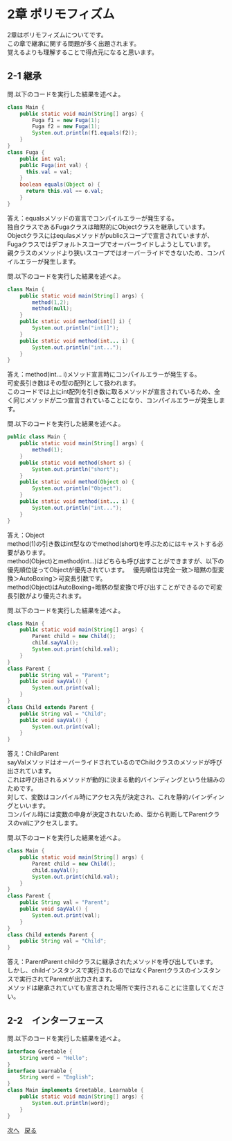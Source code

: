 # 2章 ポリモフィズム
2章はポリモフィズムについてです。  
この章で継承に関する問題が多く出題されます。  
覚えるよりも理解することで得点元になると思います。  
## 2-1 継承
問.以下のコードを実行した結果を述べよ。
```java
class Main {
    public static void main(String[] args) {
        Fuga f1 = new Fuga(1);
        Fuga f2 = new Fuga(1);
        System.out.println(f1.equals(f2));
    }
}
class Fuga {
    public int val;
    public Fuga(int val) {
      this.val = val;
    }
    boolean equals(Object o) {
      return this.val == o.val;
    }
}
```  
答え：equalsメソッドの宣言でコンパイルエラーが発生する。  
独自クラスであるFugaクラスは暗黙的にObjectクラスを継承しています。  
Objectクラスにはequlasメソッドがpublicスコープで宣言されていますが、Fugaクラスではデフォルトスコープでオーバーライドしようとしています。  
親クラスのメソッドより狭いスコープではオーバーライドできないため、コンパイルエラーが発生します。 
  
問.以下のコードを実行した結果を述べよ。
```java
class Main {
    public static void main(String[] args) {
        method(1,2);
        method(null);
    }
    public static void method(int[] i) {
        System.out.println("int[]");
    }
    public static void method(int... i) {
        System.out.println("int...");
    }
}
```
答え：method(int... i)メソッド宣言時にコンパイルエラーが発生する。  
可変長引き数はその型の配列として扱われます。  
このコードでは上にint配列を引き数に取るメソッドが宣言されているため、全く同じメソッドが二つ宣言されていることになり、コンパイルエラーが発生します。  

問.以下のコードを実行した結果を述べよ。
```java
public class Main {
    public static void main(String[] args) {
        method(1);
    }
    public static void method(short s) {
        System.out.println("short");
    }
    public static void method(Object o) {
        System.out.println("Object");
    }
    public static void method(int... i) {
        System.out.println("int...");
    }
}
```
答え：Object  
method(1)の引き数はint型なのでmethod(short)を呼ぶためにはキャストする必要があります。  
method(Object)とmethod(int...)はどちらも呼び出すことができますが、以下の優先順位従ってObjectが優先されています。  
優先順位は完全一致＞暗黙の型変換＞AutoBoxing＞可変長引数です。  
method(Object)はAutoBoxing+暗黙の型変換で呼び出すことができるので可変長引数がより優先されます。  

問.以下のコードを実行した結果を述べよ。
```java
class Main {
    public static void main(String[] args) {
        Parent child = new Child();
        child.sayVal();
        System.out.print(child.val);
    }
}
class Parent {
    public String val = "Parent";
    public void sayVal() {
        System.out.print(val);
    }
}
class Child extends Parent {
    public String val = "Child";
    public void sayVal() {
        System.out.print(val);
    }
}
```
答え：ChildParent  
sayValメソッドはオーバーライドされているのでChildクラスのメソッドが呼び出されています。  
これは呼び出されるメソッドが動的に決まる動的バインディングという仕組みのためです。  
対して、変数はコンパイル時にアクセス先が決定され、これを静的バインディングといいます。  
コンパイル時には変数の中身が決定されないため、型から判断してParentクラスのvalにアクセスします。  

問.以下のコードを実行した結果を述べよ。
```java
class Main {
    public static void main(String[] args) {
        Parent child = new Child();
        child.sayVal();
        System.out.print(child.val);
    }
}
class Parent {
    public String val = "Parent";
    public void sayVal() {
        System.out.print(val);
    }
}
class Child extends Parent {
    public String val = "Child";
}
```
答え：ParentParent
childクラスに継承されたメソッドを呼び出しています。  
しかし、childインスタンスで実行されるのではなくParentクラスのインスタンスで実行されてParentが出力されます。  
メソッドは継承されていても宣言された場所で実行されることに注意してください。  
## 2-2　インターフェース

問.以下のコードを実行した結果を述べよ。
```java
interface Greetable {
    String word = "Hello";
}
interface Learnable {
    String word = "English";    
}
class Main implements Greetable, Learnable {
    public static void main(String[] args) {
        System.out.println(word);
    }
}
```  
  
[次へ](https://github.com/sanotyan1202/JavaGold)  
[戻る](https://github.com/sanotyan1202/JavaGold)
